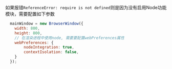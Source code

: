 如果报错`ReferenceError: require is not defined`则是因为没有启用Node功能模块，需要配置如下参数



```javascript
  mainWindow = new BrowserWindow({
    width: 800,
    height: 800,
    // 在渲染进程中使用node, 需要要配置webPreferences属性
    webPreferences: {
      	nodeIntegration: true,
      	contextIsolation: false,
    }
  });
```

